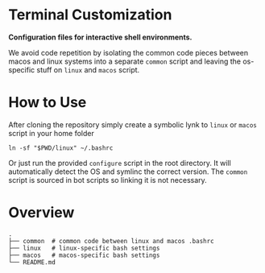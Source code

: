 # Terminal Customization

**Configuration files for interactive shell environments.**

We avoid code repetition by isolating the common code pieces between macos and
linux systems into a separate ``common`` script and leaving the os-specific
stuff on `linux` and `macos` script.

# How to Use

After cloning the repository simply create a symbolic lynk to ``linux`` or
``macos`` script in your home folder

``ln -sf "$PWD/linux" ~/.bashrc``

Or just run the provided ``configure`` script in the root directory. It will
automatically detect the OS and symlinc the correct version. The ``common``
script is sourced in bot scripts so linking it is not necessary.

# Overview

```
.
├── common	# common code between linux and macos .bashrc
├── linux	# linux-specific bash settings
├── macos	# macos-specific bash settings
└── README.md
```
